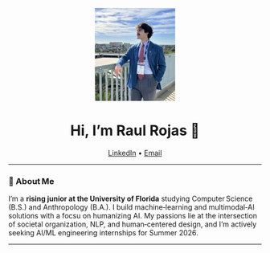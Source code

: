 <p align="center">
  <img src="IMG_0223_v3.jpg" width="160"](https://github.com/RIROJASS/RIROJASS/blob/main/IMG_0223_v3.jpg)"Raul Rojas headshot">
</p>

<h1 align="center">Hi, I’m Raul Rojas 👋</h1>

<p align="center">
  <a href="https://www.linkedin.com/in/raúl-rojas">LinkedIn</a> •
  <a href="mailto:raul.rojas@ufl.edu">Email</a>
</p>

---

### 🚀 About Me
I’m a **rising junior at the University of Florida** studying Computer Science (B.S.) and Anthropology (B.A.). I build machine‑learning and multimodal‑AI solutions with a focsu on humanizing AI. My passions lie at the intersection of societal organization, NLP, and human‑centered design, and I’m actively seeking AI/ML engineering internships for Summer  2026.

---
